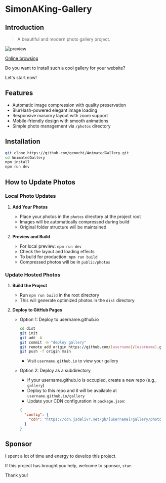 # SimonAKing-Gallery

## Introduction

> A beautiful and modern photo gallery project.

![preview](https://media3.giphy.com/media/v1.Y2lkPTc5MGI3NjExemVnOXBjZ2ZlNzJvY3dubGMxczdid2ZsNDh5bzR1eWszemxnd3Q3cCZlcD12MV9pbnRlcm5hbF9naWZfYnlfaWQmY3Q9Zw/MCKs2Xv3BZOW0e6AzC/giphy.gif)

[Online browsing](http://simonaking.com/gallery)

Do you want to install such a cool gallery for your website?

Let's start now!

## Features

- Automatic image compression with quality preservation
- BlurHash-powered elegant image loading
- Responsive masonry layout with zoom support
- Mobile-friendly design with smooth animations
- Simple photo management via `/photos` directory

## Installation

```sh
git clone https://github.com/geoochi/AnimatedGallery.git
cd AnimatedGallery
npm install
npm run dev
```

## How to Update Photos

### Local Photo Updates

1. **Add Your Photos**
   - Place your photos in the `photos` directory at the project root
   - Images will be automatically compressed during build
   - Original folder structure will be maintained

2. **Preview and Build**
   - For local preview: `npm run dev`
   - Check the layout and loading effects
   - To build for production: `npm run build`
   - Compressed photos will be in `public/photos`

### Update Hosted Photos

1. **Build the Project**
   - Run `npm run build` in the root directory
   - This will generate optimized photos in the `dist` directory

2. **Deploy to GitHub Pages**
   - Option 1: Deploy to username.github.io
     ```sh
     cd dist
     git init
     git add -A
     git commit -m "deploy gallery"
     git remote add origin https://github.com/[username]/[username].github.io.git
     git push -f origin main
     ```
     - Visit `username.github.io` to view your gallery

   - Option 2: Deploy as a subdirectory
     - If your username.github.io is occupied, create a new repo (e.g., `gallery`)
     - Deploy to this repo and it will be available at `username.github.io/gallery`
     - Update your CDN configuration in `package.json`:
     ```json
     {
       "config": {
         "cdn": "https://cdn.jsdelivr.net/gh/[username]/gallery/photos/"
       }
     }
     ```

## Sponsor
I spent a lot of time and energy to develop this project.

If this project has brought you help, welcome to sponsor, `star`.

Thank you!